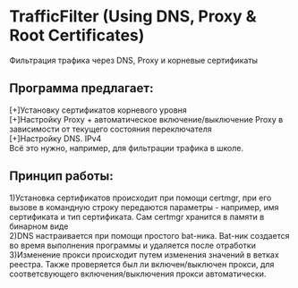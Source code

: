 # TrafficFilter (Using DNS, Proxy & Root Certificates)
Фильтрация трафика через DNS, Proxy и корневые сертификаты  
## Программа предлагает:  
[+]Установку сертификатов корневого уровня  
[+]Настройку Proxy + автоматическое включение/выключение Proxy в зависимости от текущего состояния переключателя  
[+]Настройку DNS. IPv4  
Всё это нужно, например, для фильтрации трафика в школе.  
## Принцип работы:  
1)Установка сертификатов происходит при помощи certmgr, при его вызове в командную строку передаются параметры - например, имя сертификата и тип сертификата. Сам certmgr хранится в памяти в бинарном виде  
2)DNS настраивается при помощи простого bat-ника. Bat-ник создается во время выполнения программы и удаляется после отработки  
3)Изменение прокси происходит путем изменения значений в ветках реестра. Также проверяется был ли включен/выключен прокси, для соответсвующего включения/выключения прокси автоматически.
